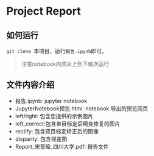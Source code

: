 # Project Report

## 如何运行

`git clone `本项目，运行`报告.ipynb`即可。

> 注意notebook内须从上到下依次运行

## 文件内容介绍

* 报告.ipynb: jupyter notebook
* JupyterNotebook预览.html: notebook 导出的预览网页
* left/right: 包含您提供的示例图片
* left_correct:包含单目标定后畸变修复的图片
* rectify: 包含双目标定矫正后的图像
* disparity: 包含视差图
* Report_宋晋瑜_四川大学.pdf: 报告文件